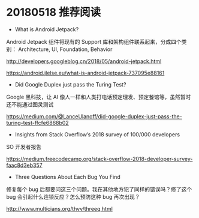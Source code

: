 # 20180518 推荐阅读

* What is Android Jetpack?

Android Jetpack 组件将现有的 Support 库和架构组件联系起来，分成四个类别： Architecture, UI, Foundation, Behavior

http://developers.googleblog.cn/2018/05/android-jetpack.html

https://android.jlelse.eu/what-is-android-jetpack-737095e88161

* Did Google Duplex just pass the Turing Test?

Google 黑科技，让 AI 像人一样和人类打电话预定理发、预定餐馆等，虽然暂时还不能通过图灵测试

https://medium.com/@LanceUlanoff/did-google-duplex-just-pass-the-turing-test-ffcfe6868b02

* Insights from Stack Overflow’s 2018 survey of 100/000 developers

SO 开发者报告

https://medium.freecodecamp.org/stack-overflow-2018-developer-survey-faac8d3eb357

* Three Questions About Each Bug You Find

修复每个 bug 后都要问这三个问题。我在其他地方犯了同样的错误吗？修了这个 bug 会引起什么连锁反应？怎么预防这种 bug 再次出现？

http://www.multicians.org/thvv/threeq.html
